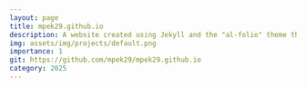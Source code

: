 ```yaml
---
layout: page
title: mpek29.github.io
description: A website created using Jekyll and the "al-folio" theme that i have created to list my projects. 
img: assets/img/projects/default.png
importance: 1
git: https://github.com/mpek29/mpek29.github.io
category: 2025
---
```



